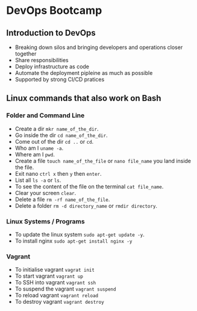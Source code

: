 # DevOps Bootcamp

## Introduction to DevOps

- Breaking down silos and bringing developers and operations closer together
- Share responsibilities 
- Deploy infrastructure as code
- Automate the deployment pipleine as much as possible
- Supported by strong CI/CD pratices

## Linux commands that also work on Bash

### Folder and Command Line

- Create a dir `mkr name_of_the_dir`.
- Go inside the dir `cd name_of_the_dir`.
- Come out of the dir `cd ..` or `cd`.
- Who am I `uname -a`.
- Where am I `pwd`.
- Create a file `touch name_of_the_file` or `nano file_name` you land inside the file.
- Exit nano `ctrl x` then `y` then `enter`.
- List all `ls -a` or `ls`.
- To see the content of the file on the terminal `cat file_name`.
- Clear your screen `clear`.
- Delete a file `rm -rf name_of_the_file`.
- Delete a folder `rm -d directory_name` or `rmdir directory`.

### Linux Systems / Programs

- To update the linux system `sudo apt-get update -y`.
- To install nginx `sudo apt-get install nginx -y`

### Vagrant

- To initialise vagrant `vagrat init`
- To start vagrant `vagrant up`
- To SSH into vagrant `vagrant ssh`
- To suspend the vagrant `vagrant suspend`
- To reload vagrant `vagrant reload`
- To destroy vagrant `vagrant destroy`